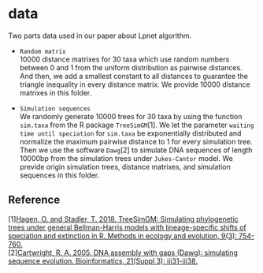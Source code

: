 # data

Two parts data used in our paper about Lpnet algorithm.

* `Random matrix`<br>
10000 distance matrixes for 30 taxa which use random numbers between 0 and 1 from the uniform distribution as pairwise distances.
And then, we add a smallest constant to all distances to guarantee the triangle inequality in every distance matrix.
We provide 10000 distance matrixes in this folder.

* `Simulation sequences`<br>
We randomly generate 10000 trees for 30 taxa by using the function `sim.taxa` from the R package `TreeSimGM`[1].
We let the parameter `waiting time until speciation` for `sim.taxa` be exponentially distributed and normalize the maximum pairwise distance to 1 for every simulation tree.
Then we use the software `Dawg`[2] to simulate DNA sequences of length 10000bp from the simulation trees under `Jukes-Cantor` model.
We previde origin simulation trees, distance matrixes, and simulation sequences in this folder.

## Reference

[1][Hagen, O. and Stadler, T. 2018. TreeSimGM: Simulating phylogenetic trees under general Bellman-Harris models with lineage-specific shifts of speciation and extinction in R. Methods in ecology and evolution, 9(3): 754-760.](https://besjournals.onlinelibrary.wiley.com/doi/full/10.1111/2041-210X.12917)<br>
[2][Cartwright, R. A. 2005. DNA assembly with gaps (Dawg): simulating sequence evolution. Bioinformatics, 21(Suppl 3): iii31-iii38.](https://academic.oup.com/bioinformatics/article/21/Suppl_3/iii31/216620)<br>
